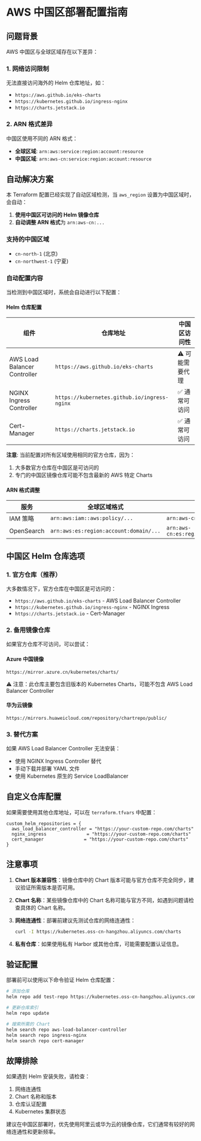 # AWS 中国区部署配置指南

## 问题背景

AWS 中国区与全球区域存在以下差异：

### 1. 网络访问限制
无法直接访问海外的 Helm 仓库地址，如：
- `https://aws.github.io/eks-charts`
- `https://kubernetes.github.io/ingress-nginx`
- `https://charts.jetstack.io`

### 2. ARN 格式差异
中国区使用不同的 ARN 格式：
- **全球区域**: `arn:aws:service:region:account:resource`
- **中国区域**: `arn:aws-cn:service:region:account:resource`

## 自动解决方案

本 Terraform 配置已经实现了自动区域检测，当 `aws_region` 设置为中国区域时，会自动：

1. **使用中国区可访问的 Helm 镜像仓库**
2. **自动调整 ARN 格式**为 `arn:aws-cn:...`

### 支持的中国区域
- `cn-north-1` (北京)
- `cn-northwest-1` (宁夏)

### 自动配置内容

当检测到中国区域时，系统会自动进行以下配置：

#### Helm 仓库配置
| 组件 | 仓库地址 | 中国区访问性 |
|------|---------|-------------|
| AWS Load Balancer Controller | `https://aws.github.io/eks-charts` | ⚠️ 可能需要代理 |
| NGINX Ingress Controller | `https://kubernetes.github.io/ingress-nginx` | ✅ 通常可访问 |
| Cert-Manager | `https://charts.jetstack.io` | ✅ 通常可访问 |

**注意**: 当前配置对所有区域使用相同的官方仓库，因为：
1. 大多数官方仓库在中国区是可访问的
2. 专门的中国区镜像仓库可能不包含最新的 AWS 特定 Charts

#### ARN 格式调整
| 服务 | 全球区域格式 | 中国区域格式 |
|------|-------------|-------------|
| IAM 策略 | `arn:aws:iam::aws:policy/...` | `arn:aws-cn:iam::aws:policy/...` |
| OpenSearch | `arn:aws:es:region:account:domain/...` | `arn:aws-cn:es:region:account:domain/...` |

## 中国区 Helm 仓库选项

### 1. 官方仓库（推荐）
大多数情况下，官方仓库在中国区是可访问的：
- `https://aws.github.io/eks-charts` - AWS Load Balancer Controller
- `https://kubernetes.github.io/ingress-nginx` - NGINX Ingress
- `https://charts.jetstack.io` - Cert-Manager

### 2. 备用镜像仓库
如果官方仓库不可访问，可以尝试：

#### Azure 中国镜像
```
https://mirror.azure.cn/kubernetes/charts/
```
⚠️ 注意：此仓库主要包含旧版本的 Kubernetes Charts，可能不包含 AWS Load Balancer Controller

#### 华为云镜像
```
https://mirrors.huaweicloud.com/repository/chartrepo/public/
```

### 3. 替代方案
如果 AWS Load Balancer Controller 无法安装：
- 使用 NGINX Ingress Controller 替代
- 手动下载并部署 YAML 文件
- 使用 Kubernetes 原生的 Service LoadBalancer

## 自定义仓库配置

如果需要使用其他仓库地址，可以在 `terraform.tfvars` 中配置：

```hcl
custom_helm_repositories = {
  aws_load_balancer_controller = "https://your-custom-repo.com/charts"
  nginx_ingress               = "https://your-custom-repo.com/charts"  
  cert_manager               = "https://your-custom-repo.com/charts"
}
```

## 注意事项

1. **Chart 版本兼容性**：镜像仓库中的 Chart 版本可能与官方仓库不完全同步，建议验证所需版本是否可用。

2. **Chart 名称**：某些镜像仓库中的 Chart 名称可能与官方不同，如遇到问题请检查具体的 Chart 名称。

3. **网络连通性**：部署前建议先测试仓库的网络连通性：
   ```bash
   curl -I https://kubernetes.oss-cn-hangzhou.aliyuncs.com/charts
   ```

4. **私有仓库**：如果使用私有 Harbor 或其他仓库，可能需要配置认证信息。

## 验证配置

部署前可以使用以下命令验证 Helm 仓库配置：

```bash
# 添加仓库
helm repo add test-repo https://kubernetes.oss-cn-hangzhou.aliyuncs.com/charts

# 更新仓库索引
helm repo update

# 搜索所需的 Chart
helm search repo aws-load-balancer-controller
helm search repo ingress-nginx
helm search repo cert-manager
```

## 故障排除

如果遇到 Helm 安装失败，请检查：

1. 网络连通性
2. Chart 名称和版本
3. 仓库认证配置
4. Kubernetes 集群状态

建议在中国区部署时，优先使用阿里云或华为云的镜像仓库，它们通常有较好的网络连通性和更新频率。